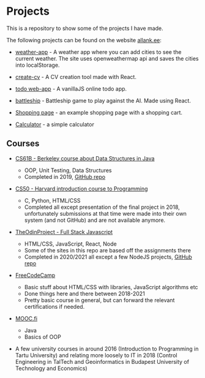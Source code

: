 # Projects

This is a repository to show some of the projects I have made.

The following projects can be found on the website [allank.ee](http://allank.ee):

- [weather-app](http://www.allank.ee/weather-app/index.html) - A weather app where you can add cities to see the current weather. The site uses openweathermap api and saves the cities into localStorage.

- [create-cv](http://www.allank.ee/create-cv/index.html) - A CV creation tool made with React.

- [todo web-app](http://www.allank.ee/todo/index.html) - A vanillaJS online todo app.

- [battleship](http://www.allank.ee/battleship/index.html) - Battleship game to play against the AI. Made using React.

- [Shopping page](http://www.allank.ee/shopsory/) - an example shopping page with a shopping cart.

- [Calculator](http://www.allank.ee/calculator/index.html) - a simple calculator



## Courses
- [CS61B - Berkeley course about Data Structures in Java](https://inst.eecs.berkeley.edu/~cs61b/sp22/) 
    - OOP, Unit Testing, Data Structures
    - Completed in 2019, [GitHub repo](https://github.com/allankk/MyCS61B)

- [CS50 - Harvard introduction course to Programming](https://cs50.harvard.edu/x/2019/)
    - C, Python, HTML/CSS 
    - Completed all except presentation of the final project in 2018, unfortunately submissions at that time were made into their own system (and not GitHub) and are not available anymore.

- [TheOdinProject - Full Stack Javascript](https://www.theodinproject.com/paths/full-stack-javascript?)
    - HTML/CSS, JavaScript, React, Node
    - Some of the sites in this repo are based off the assignments there
    - Completed in 2020/2021 all except a few NodeJS projects, [GitHub repo](https://github.com/allankk/TOP)

- [FreeCodeCamp](https://www.freecodecamp.org/learn) 
    - Basic stuff about HTML/CSS with libraries, JavaScript algorithms etc
    - Done things here and there between 2018-2021
    - Pretty basic course in general, but can forward the relevant certifications if needed.

- [MOOC.fi](https://java-programming.mooc.fi/)
    - Java
    - Basics of OOP

- A few university courses in around 2016 (Introduction to Programming in Tartu University) and relating more loosely to IT in 2018 (Control Engineering in TalTech and Geoinformatics in Budapest University of Technology and Economics)